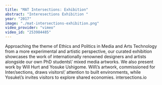 ```yaml
---
title: "MAT Intersections: Exhibition"
abstract: "Interesections Exhibition "
year: "2017"
image: "./mat-intersections-exhibition.png"
video_provider: "vimeo"
video_id: "253984485"
---
```

Approaching the theme of Ethics and Politics in Media and Arts Technology from a more experimental and artistic perspective, our curated exhibition showcases the work of internationally renowned designers and artists alongside our own PhD students\’ mixed media artworks.
We also present work by Will Hurt and Yosuke Ushigome. Will\’s artwork, commissioned for Inter/sections, draws visitors\’ attention to built environments, while Yosuke\’s invites visitors to explore shared economies.
intersections.io